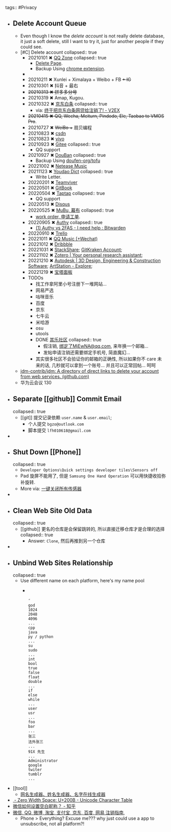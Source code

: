 tags:: #Privacy

- ## Delete Account Queue
  - Even though I know the *delete account* is not really delete database, it just a soft delete, still I want to try it, just for another people if they could see.
  - [#C] Delete account
    collapsed:: true
    - 20210101 ✖ [QQ Zone](https://qzone.qq.com/)
      collapsed:: true
      - [Delete Page](http://imgcache.qq.com/qzone/web/qzone_submit_close.html).
      - Backup Using [chrome extension](https://chrome.google.com/webstore/detail/aofadimegphfgllgjblddapiaojbglhf?hl=zh-CN).
    -
    - 20210211 ✖ Xunlei + Ximalaya + Weibo + FB ~~+ IG~~
    - 20210301 ✖ 抖音 + 最右
    - ~~20210313 ✖ 拼多多分号~~
    - 20210319 ✖ Amap, Kugou.
    - 20210322 ✖ [京东白条](https://jr.jd.com/)
      collapsed:: true
      - via: [终于把京东白条网贷给注销了! - V2EX](https://www.v2ex.com/t/442257)
    - ~~20210415 ✖  QQ, Wecha, Meiturn, Pindodo, Ele, Taobao to VMOS Pro~~.
    - 20210727 ✖ ~~WeiBo +~~ 扇贝编程
    - 20210823 ✖ [csdn](http://csdn.com/)
    - 20210823 ✖ [vivo](https://www.vivo.com/)
    - 20210923 ✖ [Gitee](http://gitee.com/)
      collapsed:: true
      - QQ support
    - 20210927 ✖ [DouBan](https://douban.com/)
      collapsed:: true
      - Backup Using [doufen-org/tofu](https://github.com/doufen-org/tofu)
    - 20221002 ✖ [Netease Music](https://music.163.com/)
    - 20211123 ✖ [Youdao Dict](http://www.youdao.com/)
      collapsed:: true
      - Write Letter.
    - 20220201 ✖ [Teamviver](https://www.teamviewer.com/)
    - 20220501 ✖ [GitBook](https://www.gitbook.com/)
    - 20220504 ✖ [Taptap](https://www.taptap.com/)
      collapsed:: true
      - QQ support
    - 20220513 ✖ [Disqus](http://disqus.com/)
    - 20220525 ✖ [MuBu, 幕布](https://mubu.com/)
      collapsed:: true
      - [work order, 申请工单](http://t.cn/A6vmvEdU).
    - 20220905 ✖ [Authy](https://authy.com/)
      collapsed:: true
      - [(1) Authy vs 2FAS - I need help : Bitwarden](https://www.reddit.com/r/Bitwarden/comments/sexzww/authy_vs_2fas_i_need_help/)
    - 20220910 ✖ [Trello](https://trello.com/)
    - 20221011 ✖ [QQ Music (+Wechat)](http://music.qq.com/)
    - 20221012 ✖ [Dribbble](https://dribbble.com/)
    - 20221031 ✖ [StackShare](https://stackshare.io/bgzocg); [GitKraken Account](https://app.gitkraken.com/goodbye);
    - 20221102 ✖ [Zotero | Your personal research assistant](https://www.zotero.org/);
    - 20221210 ✖ [Autodesk | 3D Design, Engineering & Construction Software](https://www.autodesk.com/); [ArtStation - Explore](https://www.artstation.com);
    - 20221219 ✖ [宝塔面板](https://www.bt.cn/)
    - TODOs
      - 找工作拿阿里小号注册下一堆网站...
      - 网易严选
      - 咕咪音乐
      - 百度
      - 京东
      - 七牛云
      - 米哈游
      - osu
      - utools
      - DONE [其乐社区](https://keylol.com/suid-1205865)
        collapsed:: true
        - 假注销, 绑定了MjEwNA@qq.com, 来年换一个邮箱...
        - 发帖申请注销还需要绑定手机号, 简直魔幻...
      - 其实很多社区不会验证你的邮箱的正确性, 所以如果你不 care 未来的话, 几秒就可以拿到一个账号... 并且可以正常回帖... 呵呵
  - [jdm-contrib/jdm: A directory of direct links to delete your account from web services. (github.com)](https://github.com/jdm-contrib/jdm)
  - 华为云会议 130
- ## Separate [[github]] Commit Email
  collapsed:: true
  - [[git]] 提交记录依赖 `user.name` & `user.email`;
    - 个人提交  `bgzo@outlook.com`
    - 脚本提交  `lfh010618@gmail.com`
-
- ## Shut Down [[Phone]]
  collapsed:: true
  - `Developer Options\Quick settings developer tiles\Sensors off`
  - Pad 旋屏不能用了, 但是 `Samsung One Hand Operation` 可以用快捷收拾弥补旋转.
  - More via: [一键关闭所有传感器](https://www.bilibili.com/read/cv7551428)
-
- ## Clean Web Site Old Data
  collapsed:: true
  - [[github]] 更名的仓库是会保留跳转的, 所以直接迁移仓库才是合理的选择
    collapsed:: true
    - Answer: `Clone`, 然后再推到另一个仓库
-
- ## Unbind Web Sites Relationship
  collapsed:: true
  - Use different name on each platform, here's my name pool
    - ```
      ​
      ㅤ
      ً
      god
      1024
      2048
      4096
      ...
      cpp
      java
      py / python
      ...
      su
      sudo
      ...
      int
      bool
      true
      false
      float
      double
      ...
      if
      else
      while
      ...
      user
      usr
      ...
      foo
      bar
      ...
      张三
      法外张三
      ...
      91X 先生
      ...
      Administrator
      google
      twiter
      tumblr
      ...
      ```
- [[tool]]
  - [网名生成器、姓名生成器、名字在线生成器](https://www.qmsjmfb.com/)
- [​ - Zero Width Space: U+200B - Unicode Character Table](https://unicode-table.com/en/200B/)
- [微信如何设置空白昵称？ - 知乎](https://www.zhihu.com/question/54624230)
- [微信, QQ, 微博, 淘宝, 支付宝, 京东, 百度, 网易 注销指南](https://sspai.com/post/43381),
  - Phone > Everything? Excuse me??? why just could use a  app to unsubscribe, not all platform?!
